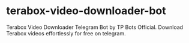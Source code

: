 # terabox-video-downloader-bot
Terabox Video Downloader Telegram Bot by TP Bots Official. Download Terabox videos effortlessly for free on telegram.

